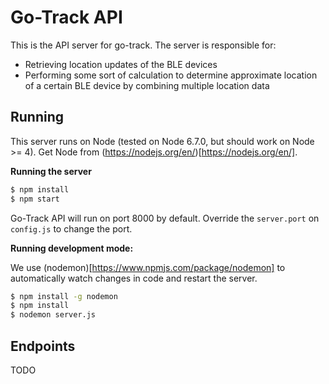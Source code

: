 # Go-Track API

This is the API server for go-track. The server is responsible for:

- Retrieving location updates of the BLE devices
- Performing some sort of calculation to determine approximate location of a certain BLE device by combining multiple location data

## Running

This server runs on Node (tested on Node 6.7.0, but should work on Node >= 4). Get Node from (https://nodejs.org/en/)[https://nodejs.org/en/].

**Running the server**

```bash
$ npm install
$ npm start
```

Go-Track API will run on port 8000 by default. Override the `server.port` on `config.js` to change the port. 

**Running development mode:**

We use (nodemon)[https://www.npmjs.com/package/nodemon] to automatically watch changes in code and restart the server.

```bash
$ npm install -g nodemon
$ npm install
$ nodemon server.js
```

## Endpoints

TODO